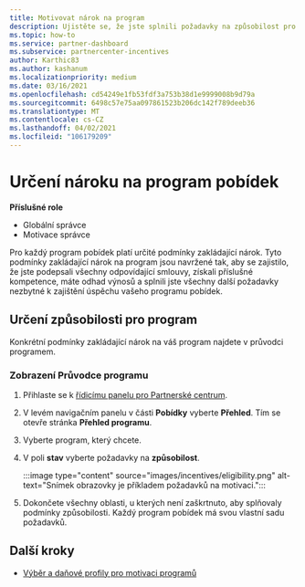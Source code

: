 ```yaml
---
title: Motivovat nárok na program
description: Ujistěte se, že jste splnili požadavky na způsobilost pro program pobídek. Tento proces zahrnuje kontrolu způsobilosti v příručce programu.
ms.topic: how-to
ms.service: partner-dashboard
ms.subservice: partnercenter-incentives
author: Karthic83
ms.author: kashanum
ms.localizationpriority: medium
ms.date: 03/16/2021
ms.openlocfilehash: cd54249e1fb53fdf3a753b38d1e9999008b9d79a
ms.sourcegitcommit: 6498c57e75aa097861523b206dc142f789deeb36
ms.translationtype: MT
ms.contentlocale: cs-CZ
ms.lasthandoff: 04/02/2021
ms.locfileid: "106179209"
---
```

# <a name="determine-your-incentives-program-eligibility"></a>Určení nároku na program pobídek

**Příslušné role**

- Globální správce
- Motivace správce

 Pro každý program pobídek platí určité podmínky zakládající nárok. Tyto podmínky zakládající nárok na program jsou navržené tak, aby se zajistilo, že jste podepsali všechny odpovídající smlouvy, získali příslušné kompetence, máte odhad výnosů a splnili jste všechny další požadavky nezbytné k zajištění úspěchu vašeho programu pobídek.

## <a name="determining-your-program-eligibility"></a>Určení způsobilosti pro program

Konkrétní podmínky zakládající nárok na váš program najdete v průvodci programem. 

### <a name="to-see-your-program-guide"></a>Zobrazení Průvodce programu

1. Přihlaste se k [řídicímu panelu pro Partnerské centrum](https://partner.microsoft.com/dashboard/).

2. V levém navigačním panelu v části **Pobídky** vyberte **Přehled**. Tím se otevře stránka **Přehled programu**.

3. Vyberte program, který chcete.

4. V poli **stav** vyberte požadavky na **způsobilost**.

   :::image type="content" source="images/incentives/eligibility.png" alt-text="Snímek obrazovky je příkladem požadavků na motivaci.":::

5. Dokončete všechny oblasti, u kterých není zaškrtnuto, aby splňovaly podmínky způsobilosti. Každý program pobídek má svou vlastní sadu požadavků.

## <a name="next-steps"></a>Další kroky

- [Výběr a daňové profily pro motivaci programů](incentives-create-and-manage-your-payout-and-tax-profiles.md)
